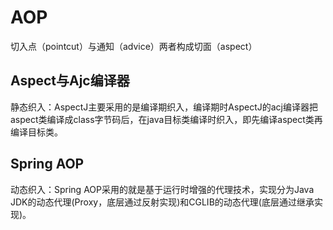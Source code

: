 # AOP
切入点（pointcut）与通知（advice）两者构成切面（aspect）
## Aspect与Ajc编译器
静态织入：AspectJ主要采用的是编译期织入，编译期时AspectJ的acj编译器把aspect类编译成class字节码后，在java目标类编译时织入，即先编译aspect类再编译目标类。
## Spring AOP
动态织入：Spring AOP采用的就是基于运行时增强的代理技术，实现分为Java JDK的动态代理(Proxy，底层通过反射实现)和CGLIB的动态代理(底层通过继承实现)。
